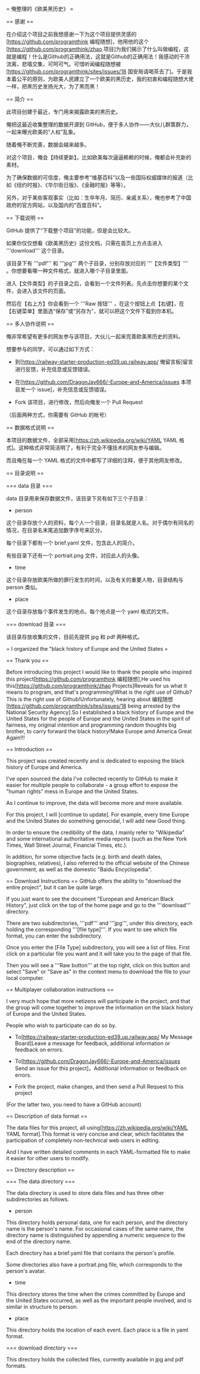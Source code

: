 = 俺整理的《欧美黑历史》 =

== 感谢 ==

在介绍这个项目之前我想感谢一下为这个项目提供灵感的[https://github.com/programthink 编程随想]，他用他的这个[https://github.com/programthink/zhao 项目]为我们揭示了什么叫做编程，这就是编程！什么是Github的正确用法，这就是Github的正确用法！我感动的干沛流离，悲嘻交集，可呵可气。可惜听闻编程随想被[https://github.com/programthink/sites/issues/18 国安局请喝茶去了]。于是我本着公平的原则，为欧美人民建立了一个欧美的黑历史，我的初衷和编程随想大佬一样，把黑历史发扬光大，为了黑而黑！

== 简介 ==

此项目创建于最近，专门用来揭露欧美的黑历史。

俺把这最近收集整理的数据开源到 GitHub，便于多人协作——大伙儿群策群力，一起来曝光欧美的“人权”乱象。

随着俺不断完善，数据会越来越多。

对这个项目，俺会【持续更新】。比如欧美每次逼逼赖赖的时候，俺都会补充新的素材。

为了确保数据的可信度，俺主要参考“维基百科”以及一些国际权威媒体的报道（比如《纽约时报》、《华尔街日版》、《金融时报》等等）。

另外，对于某些客观事实（比如：生卒年月、简历、亲戚关系），俺也参考了中国政府的官方网站，以及国内的“百度百科”。

== 下载说明 ==

GitHub 提供了“下载整个项目”的功能，但是会比较大。

如果你仅仅想看《欧美黑历史》这份文档，只需在首页上方点击进入 '''download''' 这个目录。

该目录下有 '''pdf''' 和 '''jpg''' 两个子目录，分别存放对应的 '''【文件类型】''' 。你想要看哪一种文件格式，就进入哪个子目录里面。

进入【文件类型】的子目录之后，会看到一个文件列表。先点击你想要的某个文件，会进入该文件的页面。

然后在【右上方】你会看到一个 '''Raw 按钮''' ，在这个按钮上点【右键】，在【右键菜单】里面选“保存”或“另存为”，就可以把这个文件下载到你本机。

== 多人协作说明 ==

俺非常希望有更多的网友参与该项目，大伙儿一起来完善欧美黑历史的资料。

想要参与的同学，可以通过如下方式：

* 到[https://railway-starter-production-ed39.up.railway.app/ 俺留言板]留言进行反馈，补充信息或反馈错误。

* 在[https://github.com/DragonJay666/-Europe-and-America/issues 本项目发一个 issue]，补充信息或反馈错误。

* Fork 该项目，进行修改，然后向俺发一个 Pull Request

（后面两种方式，你需要有 GitHub 的帐号）

== 数据格式说明 ==

本项目的数据文件，全部采用[https://zh.wikipedia.org/wiki/YAML YAML 格式]。这种格式非常简洁明了，有利于完全不懂技术的网友参与编辑。

而且俺在每一个 YAML 格式的文件中都写了详细的注释，便于其他网友修改。

== 目录说明 ==

=== data 目录 ===

data 目录用来保存数据文件，该目录下另有如下三个子目录：

* person

这个目录存放个人的资料，每个人一个目录，目录名就是人名。对于偶尔有同名的情况，在目录名末尾追加数字序号来区分。

每个目录下都有一个 brief.yaml 文件，包含此人的简介。

有些目录下还有一个 portrait.png 文件，对应此人的头像。

* time

这个目录存放欧美所做的罪行发生的时间，以及有关的重要人物，目录结构与 person 类似。

* place

这个目录存放每个事件发生的地点。每个地点是一个 yaml 格式的文件。

=== download 目录 ===

该目录存放收集的文件，目前先提供 jpg 和 pdf 两种格式。

= I organized the "black history of Europe and the United States =

== Thank you ==

Before introducing this project I would like to thank the people who inspired this project[https://github.com/programthink 编程随想],He used his this[https://github.com/programthink/zhao Projects]Reveals for us what it means to program, and that's programming!What is the right use of Github? This is the right use of Github!Unfortunately, hearing about 编程随想 [https://github.com/programthink/sites/issues/18 being arrested by the National Security Agency].So I established a black history of Europe and the United States for the people of Europe and the United States in the spirit of fairness, my original intention and programming random thoughts big brother, to carry forward the black history!Make Europe amd America Great Again!!!

== Introduction ==

This project was created recently and is dedicated to exposing the black history of Europe and America.

I've open sourced the data I've collected recently to GitHub to make it easier for multiple people to collaborate - a group effort to expose the "human rights" mess in Europe and the United States.

As I continue to improve, the data will become more and more available.

For this project, I will [continue to update]. For example, every time Europe and the United States do something genocidal, I will add new Good thing.

In order to ensure the credibility of the data, I mainly refer to "Wikipedia" and some international authoritative media reports (such as the New York Times, Wall Street Journal, Financial Times, etc.).

In addition, for some objective facts (e.g. birth and death dates, biographies, relatives), I also referred to the official website of the Chinese government, as well as the domestic "Baidu Encyclopedia".

== Download Instructions ==
GitHub offers the ability to "download the entire project", but it can be quite large.

If you just want to see the document "European and American Black History", just click on the top of the home page and go to the '''download''' directory.

There are two subdirectories, '''pdf''' and '''jpg''', under this directory, each holding the corresponding '''[file type]'''. If you want to see which file format, you can enter the subdirectory.

Once you enter the [File Type] subdirectory, you will see a list of files. First click on a particular file you want and it will take you to the page of that file.

Then you will see a '''Raw button''' at the top right, click on this button and select "Save" or "Save as" in the context menu to download the file to your local computer.

== Multiplayer collaboration instructions ==

I very much hope that more netizens will participate in the project, and that the group will come together to improve the information on the black history of Europe and the United States.

People who wish to participate can do so by.

* To[https://railway-starter-production-ed39.up.railway.app/ My Message Board]Leave a message for feedback, additional information or feedback on errors.

* To[https://github.com/DragonJay666/-Europe-and-America/issues Send an issue for this project]，Additional information or feedback on errors.

* Fork the project, make changes, and then send a Pull Request to this project

(For the latter two, you need to have a GitHub account)

== Description of data format ==

The data files for this project, all using[https://zh.wikipedia.org/wiki/YAML YAML format].This format is very concise and clear, which facilitates the participation of completely non-technical web users in editing.

And I have written detailed comments in each YAML-formatted file to make it easier for other users to modify.

== Directory description ==

=== The data directory ===

The data directory is used to store data files and has three other subdirectories as follows.

* person

This directory holds personal data, one for each person, and the directory name is the person's name. For occasional cases of the same name, the directory name is distinguished by appending a numeric sequence to the end of the directory name.

Each directory has a brief.yaml file that contains the person's profile.

Some directories also have a portrait.png file, which corresponds to the person's avatar.

* time

This directory stores the time when the crimes committed by Europe and the United States occurred, as well as the important people involved, and is similar in structure to person.

* place

This directory holds the location of each event. Each place is a file in yaml format.

=== download directory ===

This directory holds the collected files, currently available in jpg and pdf formats.
